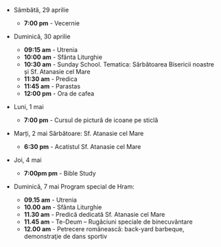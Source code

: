* <label>Sâmbătă, 29 aprilie</label>
  * **7:00 pm** - Vecernie

* <label>Duminică, 30 aprilie</label>
  * **09:15 am** - Utrenia 
  * **10:00 am** - Sfânta Liturghie
  * **10:30 am** - Sunday School. Tematica: Sărbătoarea Bisericii noastre și Sf. Atanasie cel Mare
  * **11:30 am** - Predica
  * **11:45 am** - Parastas
  * **12:00 pm** - Ora de cafea

* <label>Luni, 1 mai</label>
  * **7:00 pm** - Cursul de pictură de icoane pe sticlă

* <label>Marți, 2 mai</label> Sărbătoare: Sf. Atanasie cel Mare
  * **6:30 pm** - Acatistul Sf. Atanasie cel Mare

* <label>Joi, 4 mai</label>
  * **7:00pm pm** - Bible Study

* <label>Duminică, 7 mai</label> Program special de Hram:
  * **09.15 am** - Utrenia
  * **10.00 am** - Sfânta Liturghie 
  * **11.30 am** - Predică dedicată Sf. Atanasie cel Mare 
  * **11.45 am** - Te-Deum – Rugăciuni speciale de binecuvântare
  * **12.00 am** - Petrecere românească: back-yard barbeque, demonstraţie de dans sportiv